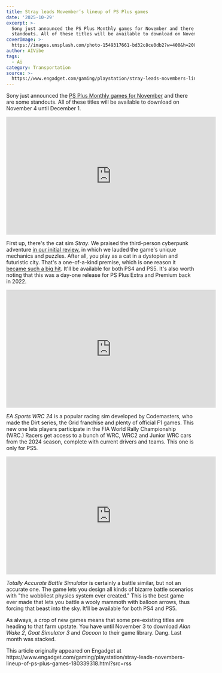 ```yaml
---
title: Stray leads November’s lineup of PS Plus games
date: '2025-10-29'
excerpt: >-
  Sony just announced the PS Plus Monthly games for November and there are some
  standouts. All of these titles will be available to download on November...
coverImage: >-
  https://images.unsplash.com/photo-1549317661-bd32c8ce0db2?w=400&h=200&fit=crop&auto=format
author: AIVibe
tags:
  - Ai
category: Transportation
source: >-
  https://www.engadget.com/gaming/playstation/stray-leads-novembers-lineup-of-ps-plus-games-180339318.html?src=rss
---
```

<p>Sony just announced the <a data-i13n="cpos:1;pos:1" href="https://blog.playstation.com/2025/10/29/playstation-plus-monthly-games-for-november-stray-ea-sports-wrc-24-totally-accurate-battle-simulator/"><ins>PS Plus Monthly games for November</ins></a> and there are some standouts. All of these titles will be available to download on November 4 until December 1.</p>
<div id="70409b39129b428f928e6d7ab8d06510"><iframe width="560" height="315" src="https://www.youtube.com/embed/4uP2MyUL49s?si=NePcNsSOswR171Fj" title="YouTube video player" frameborder="0" allowfullscreen></iframe></div>
<p>First up, there&#39;s the cat sim <em>Stray</em>. We praised the third-person cyberpunk adventure <a data-i13n="cpos:2;pos:1" href="https://www.engadget.com/stray-review-ps5-cyberpunk-adventure-cute-cat-173018571.html"><ins>in our initial review</ins></a>, in which we lauded the game&#39;s unique mechanics and puzzles. After all, you play as a cat in a dystopian and futuristic city. That&#39;s a one-of-a-kind premise, which is one reason it <a data-i13n="cpos:3;pos:1" href="https://www.engadget.com/gaming/nintendo/beloved-cat-sim-stray-comes-to-the-switch-on-november-19-184048780.html"><ins>became such a big hit</ins></a>. It&#39;ll be available for both PS4 and PS5. It&#39;s also worth noting that this was a day-one release for PS Plus Extra and Premium back in 2022.&nbsp;</p>
<span id="end-legacy-contents"></span><div id="463eadc47033486bbc828e7896205bb7"><iframe width="560" height="315" src="https://www.youtube.com/embed/JFy_cWefBtQ?si=x1oCYpJMnhbZUjnX" title="YouTube video player" frameborder="0" allowfullscreen></iframe></div>
<p><em>EA Sports WRC 24</em> is a popular racing sim developed by Codemasters, who made the Dirt series, the Grid franchise and plenty of official F1 games. This new one lets players participate in the FIA World Rally Championship (WRC.) Racers get access to a bunch of WRC, WRC2 and Junior WRC cars from the 2024 season, complete with current drivers and teams. This one is only for PS5.</p>
<div id="aaddb9efc2534813b19cb21f1efe59c8"><iframe width="560" height="315" src="https://www.youtube.com/embed/ah6OVetEmFQ?si=vYRePyw0u0EutYg2" title="YouTube video player" frameborder="0" allowfullscreen></iframe></div>
<p><em>Totally Accurate Battle Simulator</em> is certainly a battle similar, but not an accurate one. The game lets you design all kinds of bizarre battle scenarios with &quot;the wobbliest physics system ever created.&quot; This is the best game ever made that lets you battle a wooly mammoth with balloon arrows, thus forcing that beast into the sky. It&#39;ll be available for both PS4 and PS5.</p>
<p>As always, a crop of new games means that some pre-existing titles are heading to that farm upstate. You have until November 3 to download <em>Alan Wake 2</em>,<em> Goat Simulator 3</em> and <em>Cocoon</em> to their game library. Dang. Last month was stacked.</p>This article originally appeared on Engadget at https://www.engadget.com/gaming/playstation/stray-leads-novembers-lineup-of-ps-plus-games-180339318.html?src=rss
